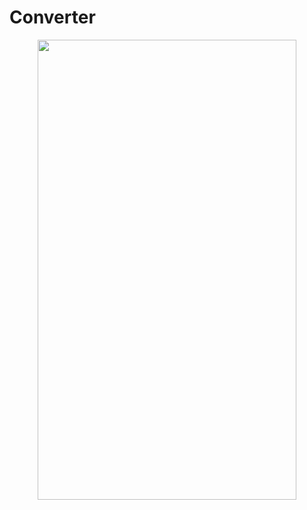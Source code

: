 # Converter

<p align="center">
  <img width="414" height="736" src="../assets/screen.png?raw=true">
</p>
